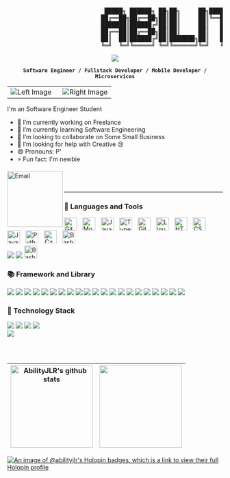 <pre>
                           █████╗ ██████╗ ██╗██╗     ██╗████████╗██╗   ██╗   ██╗██╗     ██████╗ 
                          ██╔══██╗██╔══██╗██║██║     ██║╚══██╔══╝╚██╗ ██╔╝   ██║██║     ██╔══██╗
                          ███████║██████╔╝██║██║     ██║   ██║    ╚████╔╝    ██║██║     ██████╔╝
                          ██╔══██║██╔══██╗██║██║     ██║   ██║     ╚██╔╝██   ██║██║     ██╔══██╗
                          ██║  ██║██████╔╝██║███████╗██║   ██║      ██║ ╚█████╔╝███████╗██║  ██║
                          ╚═╝  ╚═╝╚═════╝ ╚═╝╚══════╝╚═╝   ╚═╝      ╚═╝  ╚════╝ ╚══════╝╚═╝  ╚═╝
</pre>
                                                   

<p align="center">
  <img src="https://readme-typing-svg.demolab.com/?lines=Full-stack%20web%20and%20Mobile%20Dev.;Software+Engineering+Student;Always%20learning%20new%20things&font=Fira%20Code&center=true&width=440&height=45&color=f75c7e&vCenter=true&pause=1000&size=22" />
</p>

<div align="center">

  **`Software Engineer / Fullstack Developer / Mobile Developer / Microservices`**

</div>

<div align="center">
  <table>
    <tr>
      <td style="text-align: left; width: 50%;">
        <img src="https://custom-icon-badges.demolab.com/badge/SURIN-THAILAND-F25278?style=for-the-badge&logo=location&logoColor=white" alt="Left Image" style="max-width: 100%;">
      </td>
      <td style="text-align: right; width: 50%;">
        <img src="https://custom-icon-badges.demolab.com/github/followers/AbilityJLR?color=F25278&labelColor=F25278&style=for-the-badge&logo=person-add&label=Follow&logoColor=white" alt="Right Image" style="max-width: 100%;">
      </td>
    </tr>
  </table>
</div>

I'm an Software Engineer Student

- 🔭 I’m currently working on Freelance
- 🌱 I’m currently learning Software Engineering
- 👯 I’m looking to collaborate on Some Small Business
- 🤔 I’m looking for help with Creative 😢
- 😄 Pronouns: P'
- ⚡ Fun fact: I'm newbie

<a href="https://thanagrith@gmail.com">
  <img align="left" alt="Email" width="130px" src="https://img.shields.io/badge/Gmail-D14836?style=for-the-badge&logo=gmail&logoColor=white" />
</a>

<br>
<br>

---

### 🧰 Languages and Tools

<img align="left" alt="GitHub" width="30px" src="https://user-images.githubusercontent.com/3369400/139447912-e0f43f33-6d9f-45f8-be46-2df5bbc91289.png" style="padding-right:10px;" />
<img align="left" alt="MongoDB" width="30px" src="https://cdn.jsdelivr.net/gh/devicons/devicon/icons/mongodb/mongodb-original.svg" style="padding-right:10px;" />
<img align="left" alt="Java" width="30px" style="padding-right:10px;" src="https://cdn.jsdelivr.net/gh/devicons/devicon/icons/java/java-original.svg"/>
<img align="left" alt="TypeScript" width="30px" style="padding-right:10px;" src="https://cdn.jsdelivr.net/gh/devicons/devicon/icons/typescript/typescript-plain.svg" />
<img align="left" alt="Git" width="30px" style="padding-right:10px;" src="https://cdn.jsdelivr.net/gh/devicons/devicon/icons/git/git-original.svg" />
<img align="left" alt="Linux" width="30px" style="padding-right:10px;" src="https://cdn.jsdelivr.net/gh/devicons/devicon/icons/linux/linux-original.svg" />
<img align="left" alt="HTML" width="30px" style="padding-right:10px;" src="https://cdn.jsdelivr.net/gh/devicons/devicon/icons/html5/html5-plain.svg" />
<img align="left" alt="CSS" width="30px" style="padding-right:10px;" src="https://cdn.jsdelivr.net/gh/devicons/devicon/icons/css3/css3-plain.svg" />
<img align="left" alt="JavaScript" width="30px" style="padding-right:10px;" src="https://cdn.jsdelivr.net/gh/devicons/devicon/icons/javascript/javascript-plain.svg" />
<img align="left" alt="Python" width="30px" style="padding-right:10px;" src="https://cdn.jsdelivr.net/gh/devicons/devicon/icons/python/python-plain.svg" />
<img align="left" alt="C++" width="30px" style="padding-right:10px;" src="https://cdn.jsdelivr.net/gh/devicons/devicon/icons/cplusplus/cplusplus-line.svg" />
<img align="left" alt="Bash" width="30px" style="padding-right:10px;" src="https://cdn.jsdelivr.net/gh/devicons/devicon/icons/bash/bash-original.svg" />

<br>
<br>
<br>

![](https://img.shields.io/badge/NeoVim-%2357A143.svg?&style=for-the-badge&logo=neovim&logoColor=white)
![](https://img.shields.io/badge/VIM-%2311AB00.svg?&style=for-the-badge&logo=vim&logoColor=white)
<img alt="Bash" width="30px" src="https://archive.org/download/github.com-LazyVim-LazyVim_-_2023-10-14_00-57-45/cover.jpg" />
![]()
![]()
![]()
![]()
![]()
![]()

### 📚 Framework and Library

![](https://img.shields.io/badge/React-20232A?style=for-the-badge&logo=react&logoColor=61DAFB)
![](https://img.shields.io/badge/Redux-593D88?style=for-the-badge&logo=redux&logoColor=white)
![](https://img.shields.io/badge/React_Native-20232A?style=for-the-badge&logo=react&logoColor=61DAFB)
![](https://img.shields.io/badge/next%20js-000000?style=for-the-badge&logo=nextdotjs&logoColor=white)
![](https://img.shields.io/badge/nestjs-E0234E?style=for-the-badge&logo=nestjs&logoColor=white)
![](https://img.shields.io/badge/Jest-C21325?style=for-the-badge&logo=jest&logoColor=white)
![](https://img.shields.io/badge/Docker-2CA5E0?style=for-the-badge&logo=docker&logoColor=white)
![](https://img.shields.io/badge/kubernetes-326ce5.svg?&style=for-the-badge&logo=kubernetes&logoColor=white)
![](https://img.shields.io/badge/Spring-6DB33F?style=for-the-badge&logo=spring&logoColor=white)
![](https://img.shields.io/badge/Spring_Boot-F2F4F9?style=for-the-badge&logo=spring-boot)
![](https://img.shields.io/badge/Ruby_on_Rails-CC0000?style=for-the-badge&logo=ruby-on-rails&logoColor=white)
![](https://img.shields.io/badge/npm-CB3837?style=for-the-badge&logo=npm&logoColor=white)
![](https://img.shields.io/badge/Node%20js-339933?style=for-the-badge&logo=nodedotjs&logoColor=white)
![](https://img.shields.io/badge/Laravel-FF2D20?style=for-the-badge&logo=laravel&logoColor=white)
![](https://img.shields.io/badge/JWT-000000?style=for-the-badge&logo=JSON%20web%20tokens&logoColor=white)
![](https://img.shields.io/badge/Express%20js-000000?style=for-the-badge&logo=express&logoColor=white)
![](https://img.shields.io/badge/Expo-1B1F23?style=for-the-badge&logo=expo&logoColor=white)
![](https://img.shields.io/badge/Electron-2B2E3A?style=for-the-badge&logo=electron&logoColor=9FEAF9)
![](https://img.shields.io/badge/axios-671ddf?&style=for-the-badge&logo=axios&logoColor=white)
![](https://img.shields.io/badge/Angular-DD0031?style=for-the-badge&logo=angular&logoColor=white)
![](https://img.shields.io/badge/Ansible-000000?style=for-the-badge&logo=ansible&logoColor=white)



### 🥞 Technology Stack

![](https://img.shields.io/badge/MongoDB-4EA94B?style=for-the-badge&logo=mongodb&logoColor=white)
![](https://img.shields.io/badge/Express%20js-000000?style=for-the-badge&logo=express&logoColor=white)
![](https://img.shields.io/badge/React-20232A?style=for-the-badge&logo=react&logoColor=61DAFB)
![](https://img.shields.io/badge/Node%20js-339933?style=for-the-badge&logo=nodedotjs&logoColor=white)
<br>
![](https://img.shields.io/badge/Ruby_on_Rails-CC0000?style=for-the-badge&logo=ruby-on-rails&logoColor=white)

##
<br>

<div align="center">

| <a href="https://github.com/anuraghazra/github-readme-stats"><img align="center" src="https://github-readme-stats.vercel.app/api?username=AbilityJLR&show_icons=true&include_all_commits=true&theme=radical&hide_border=true" alt="AbilityJLR's github stats" height="192px"/></a> | <a href="https://github.com/anuraghazra/github-readme-stats"><img align="center" src="https://github-readme-stats.vercel.app/api/top-langs/?username=AbilityJLR&layout=compact&theme=radical&hide_border=true" height="192px"/></a> |
| ------------- | ------------- |

</div>

[![An image of @abilityjlr's Holopin badges, which is a link to view their full Holopin profile](https://holopin.me/abilityjlr)](https://holopin.io/@abilityjlr)



